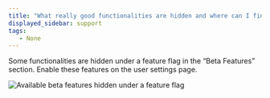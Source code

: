 ```yaml
---
title: "What really good functionalities are hidden and where can I find those?"
displayed_sidebar: support
tags:
   - None
---
```

Some functionalities are hidden under a feature flag in the “Beta Features” section. Enable these features on the user settings page.

![Available beta features hidden under a feature flag](/images/technical_faq/beta_features.png)